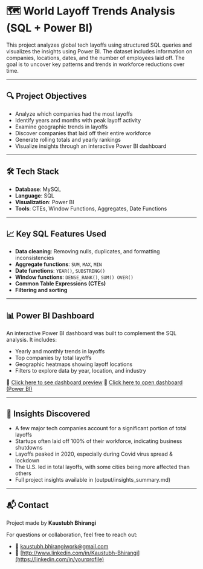 ﻿# 🗺️ World Layoff Trends Analysis (SQL + Power BI)

This project analyzes global tech layoffs using structured SQL queries and visualizes the insights using Power BI. The dataset includes information on companies, locations, dates, and the number of employees laid off. The goal is to uncover key patterns and trends in workforce reductions over time.

---

## 🔍 Project Objectives

- Analyze which companies had the most layoffs
- Identify years and months with peak layoff activity
- Examine geographic trends in layoffs
- Discover companies that laid off their entire workforce
- Generate rolling totals and yearly rankings
- Visualize insights through an interactive Power BI dashboard

---

## 🛠️ Tech Stack

- **Database**: MySQL
- **Language**: SQL
- **Visualization**: Power BI
- **Tools**: CTEs, Window Functions, Aggregates, Date Functions

---

## 📈 Key SQL Features Used

- **Data cleaning**: Removing nulls, duplicates, and formatting inconsistencies
- **Aggregate functions**: `SUM`, `MAX`, `MIN`
- **Date functions**: `YEAR()`, `SUBSTRING()`
- **Window functions**: `DENSE_RANK()`, `SUM() OVER()`
- **Common Table Expressions (CTEs)**
- **Filtering and sorting**

---

## 📊 Power BI Dashboard

An interactive Power BI dashboard was built to complement the SQL analysis. It includes:

- Yearly and monthly trends in layoffs
- Top companies by total layoffs
- Geographic heatmaps showing layoff locations
- Filters to explore data by year, location, and industry

📎 [Click here to see dashboard preview](dashboard/dashboard_preview.pdf)
📎 [Click here to open dashboard (Power BI) ](dashboard/World_layoffs_dashboard.pbix)

---

## 🧠 Insights Discovered

- A few major tech companies account for a significant portion of total layoffs
- Startups often laid off 100% of their workforce, indicating business shutdowns
- Layoffs peaked in 2020, especially during Covid virus spread & lockdown
- The U.S. led in total layoffs, with some cities being more affected than others
- Full project insights available in (output/insights_summary.md)


---
## 📬 Contact

Project made by **Kaustubh Bhirangi**

For questions or collaboration, feel free to reach out:

- 📧 [kaustubh.bhirangiwork@gmail.com](mailto:your.email@example.com)
- 🔗 [http://www.linkedin.com/in/Kaustubh-Bhirangi](https://linkedin.com/in/yourprofile)
